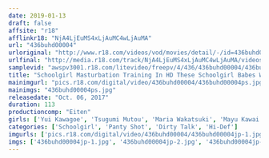 ```yaml
---
date: 2019-01-13
draft: false
affsite: "r18"
afflinkr18: "NjA4LjEuMS4xLjAuMC4wLjAuMA"
url: "436buhd00004"
urloriginal: "http://www.r18.com/videos/vod/movies/detail/-/id=436buhd00004"
urlfinal: "http://media.r18.com/track/NjA4LjEuMS4xLjAuMC4wLjAuMA/videos/vod/movies/detail/-/id=436buhd00004"
samplevid: "awspv3001.r18.com/litevideo/freepv/4/436/436buhd00004/436buhd00004_dmb_w.mp4"
title: "Schoolgirl Masturbation Training In HD These Schoolgirl Babes Will Be Looking Down On You As They Provide Masturbation Support SPECIAL"
mainimgurl: "pics.r18.com/digital/video/436buhd00004/436buhd00004ps.jpg"
mainimgs: "436buhd00004ps.jpg"
releasedate: "Oct. 06, 2017"
duration: 113
productioncomp: "Eiten"
girls: ['Yui Kawagoe', 'Tsugumi Mutou', 'Maria Wakatsuki', 'Mayu Kawai', 'Neko Aino', 'Nao Aiba', 'Akane Hoshizaki', 'Noa', 'Ami Kasai']
categories: ['Schoolgirl', 'Panty Shot', 'Dirty Talk', 'Hi-Def']
imgurls: ['pics.r18.com/digital/video/436buhd00004/436buhd00004jp-1.jpg', 'pics.r18.com/digital/video/436buhd00004/436buhd00004jp-2.jpg', 'pics.r18.com/digital/video/436buhd00004/436buhd00004jp-3.jpg', 'pics.r18.com/digital/video/436buhd00004/436buhd00004jp-4.jpg', 'pics.r18.com/digital/video/436buhd00004/436buhd00004jp-5.jpg', 'pics.r18.com/digital/video/436buhd00004/436buhd00004jp-6.jpg', 'pics.r18.com/digital/video/436buhd00004/436buhd00004jp-7.jpg', 'pics.r18.com/digital/video/436buhd00004/436buhd00004jp-8.jpg', 'pics.r18.com/digital/video/436buhd00004/436buhd00004jp-9.jpg', 'pics.r18.com/digital/video/436buhd00004/436buhd00004jp-10.jpg', 'pics.r18.com/digital/video/436buhd00004/436buhd00004jp-11.jpg', 'pics.r18.com/digital/video/436buhd00004/436buhd00004jp-12.jpg', 'pics.r18.com/digital/video/436buhd00004/436buhd00004jp-13.jpg', 'pics.r18.com/digital/video/436buhd00004/436buhd00004jp-14.jpg', 'pics.r18.com/digital/video/436buhd00004/436buhd00004jp-15.jpg', 'pics.r18.com/digital/video/436buhd00004/436buhd00004jp-16.jpg', 'pics.r18.com/digital/video/436buhd00004/436buhd00004jp-17.jpg', 'pics.r18.com/digital/video/436buhd00004/436buhd00004jp-18.jpg', 'pics.r18.com/digital/video/436buhd00004/436buhd00004jp-19.jpg', 'pics.r18.com/digital/video/436buhd00004/436buhd00004jp-20.jpg']
imgs: ['436buhd00004jp-1.jpg', '436buhd00004jp-2.jpg', '436buhd00004jp-3.jpg', '436buhd00004jp-4.jpg', '436buhd00004jp-5.jpg', '436buhd00004jp-6.jpg', '436buhd00004jp-7.jpg', '436buhd00004jp-8.jpg', '436buhd00004jp-9.jpg', '436buhd00004jp-10.jpg', '436buhd00004jp-11.jpg', '436buhd00004jp-12.jpg', '436buhd00004jp-13.jpg', '436buhd00004jp-14.jpg', '436buhd00004jp-15.jpg', '436buhd00004jp-16.jpg', '436buhd00004jp-17.jpg', '436buhd00004jp-18.jpg', '436buhd00004jp-19.jpg', '436buhd00004jp-20.jpg']
---
```

